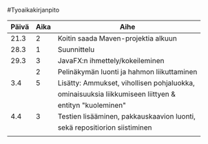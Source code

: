 #Tyoaikakirjanpito


|Päivä	|Aika	|Aihe					|
|---	|---	|---					|	
|21.3	|2	|Koitin saada Maven-projektia alkuun	|   
|28.3	|1	|Suunnittelu				|   
|29.3	|3	|JavaFX:n ihmettely/kokeileminen	|  
|	|2	|Pelinäkymän luonti ja hahmon liikuttaminen|
|3.4	|5	|Lisätty: Ammukset, vihollisen pohjaluokka, |
|	|	|ominaisuuksia liikkumiseen liittyen &	|
|	|	|entityn "kuoleminen"			|
|4.4	|3	|Testien lisääminen, pakkauskaavion luonti, |
|	|	|sekä repositiorion siistiminen 	|
|	|	|					|
